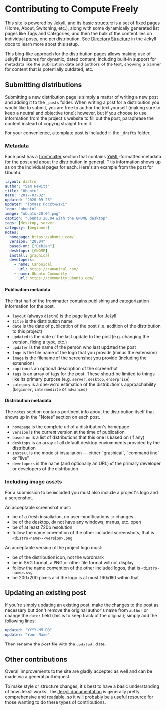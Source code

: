 # Contributing to Compute Freely

This site is powered by [Jekyll](https://jekyllrb.com/), and its basic structure is a set of fixed pages (Home, About, Switching, etc.), along with some dynamically generated list pages like Tags and Categories, and then the bulk of the content lies on individual posts, one per distribution. See [Directory Structure](https://jekyllrb.com/docs/structure/) in the Jekyll docs to learn more about this setup.

This blog-like approach for the distribution pages allows making use of Jekyll's features for dynamic, dated content, including built-in support for metadata like the publication date and authors of the text, showing a banner for content that is potentially outdated, etc.

## Submitting distributions

Submitting a new distribution page is simply a matter of writing a new post and adding it to the `_posts` folder. When writing a post for a distribution you would like to submit, you are free to author the text yourself (making sure to keep a neutral and objective tone); however, but if you choose to use information from the project's website to fill out the post, paraphrase the content instead of copying straight from it.

For your convenience, a template post is included in the `_drafts` folder.

### Metadata

Each post has a [frontmatter](https://jekyllrb.com/docs/front-matter/) section that contains [YAML](https://yaml.org/)-formatted metadata for the post and about the distribution in general. This information shows up as  on the individual pages for each. Here's an example from the post for Ubuntu.

```yaml
layout: distro
author: "Sam Hewitt"
title: "Ubuntu"
date: "2017-03-02"
updated: "2020-09-26"
updater: "Tomasz Pocztowski"
logo: "ubuntu"
image: "ubuntu-20.04.png"
caption: "ubuntu 20.04 with the GNOME desktop"
tags: [desktop, server]
category: [beginner]
notes:
  homepage: https://ubuntu.com/
  version: "20.04"
  based-on: ["Debian"]
  desktops: [GNOME]
  install: graphical
  developers:
    - name: Canonical
      url: https://canonical.com/
    - name: Ubuntu Community
      url: https://community.ubuntu.com/
```

#### Publication metadata

The first half of the frontmatter contains publishing and categorization information for the post.

- `layout` (always `distro`) is the page layout for Jekyll
- `title` is the distribution name
- `date` is the date of publication of the post (i.e. addition of the distribution to this project)
- `updated` is the date of the last update to the post (e.g. changing the version, fixing a typo, etc.)
- `updater` is the name of the person who last updated the post
- `logo` is the file name of the logo that you provide (minus the extension)
- `image` is the filename of the screenshot you provide (including the extension)
- `caption` is an optional description of the screenshot
- `tags` is an array of tags for the post. These should be limited to things like its primary purpose (e.g. `server`, `desktop`, `enterprise`)
- `category` is a one-word estimation of the distribution's approachability (`beginner`, `intermediate` or `advanced`)

#### Distribution metadata

The `notes` section contains pertinent info about the distribution itself that shows up in the "Notes" section on each post.

- `homepage` is the complete url of a distribution's homepage
- `version` is the current version at the time of publication
- `based-on` is a list of distributions that this one is based on (if any)
- `desktops` is an array of all default desktop environments provided by the distribution
- `install` is the mode of installation — either "graphical", "command line" or "live"
- `developers` is the name (and optionally an URL) of the primary developer or developers of the distribution

### Including image assets

For a submission to be included you must also include a project's logo and a screenshot.

An acceptable screenshot must:

- be of a fresh installation, no user-modifications or changes
- be of the desktop, do not have any windows, menus, etc. open
- be of at least 720p resolution
- follow the name convention of the other included screenshots, that is `<distro-name>-<version>.png`

An acceptable version of the project logo must:

- be of the distribution icon, not the wordmark
- be in SVG format, a PNG or other file format will not display
- follow the name convention of the other included logos, that is `<distro-name>.svg`
- be 200x200 pixels and the logo is at most 160x160 within that

## Updating an existing post

If you're simply updating an existing post, make the changes to the post as necessary but don't remove the original author's name from `author` or change the `date:` field (this is to keep track of the original); simply add the following lines:

```yaml
updated: "YYYY-MM-DD"
updater: "Your Name"
```

Then rename the post file with the `updated:` date.

## Other contributions

Overall improvements to the site are gladly accepted as well and can be made via a general pull request.

To make style or structure changes, it's best to have a basic understanding of how Jekyll works. The [Jekyll documentation](https://jekyllrb.com/docs/) is generally pretty comprehensive and readable, so it will probably be a useful resource for those wanting to do these types of contributions.
